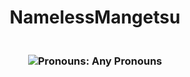 <h1 align="center">
NamelessMangetsu
</h1>
<h3 align="center">
  <br>
<img src="https://img.shields.io/endpoint?color=180421&style=flat-square&url=https%3A%2F%2Fpronoundb.org%2Fshields%2F6387cdf695ed6674fbc90e7a" alt="Pronouns: Any Pronouns">
    <br>
</h3>

